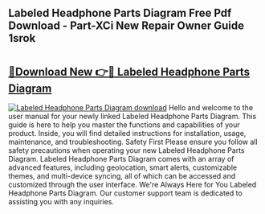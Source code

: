 ## Labeled Headphone Parts Diagram Free Pdf Download - Part-XCi New Repair Owner Guide 1srok

# <h2><a href="http://dfpf4py.blite.top/?on=Labeled+Headphone+Parts+Diagram">🔗Download New 👉🔴 Labeled Headphone Parts Diagram</a></h2>

[![Labeled Headphone Parts Diagram download](https://i.imgur.com/lujVjoI.png)](http://dfpf4py.blite.top/?on=Labeled+Headphone+Parts+Diagram)
Hello and welcome to the user manual for your newly linked Labeled Headphone Parts Diagram. This guide is here to help you master the functions and capabilities of your product. Inside, you will find detailed instructions for installation, usage, maintenance, and troubleshooting. Safety First Please ensure you follow all safety precautions when operating your new Labeled Headphone Parts Diagram. Labeled Headphone Parts Diagram comes with an array of advanced features, including geolocation, smart alerts, customizable themes, and multi-device syncing, all of which can be accessed and customized through the user interface. We're Always Here for You Labeled Headphone Parts Diagram. Our customer support team is dedicated to assisting you with any inquiries.
